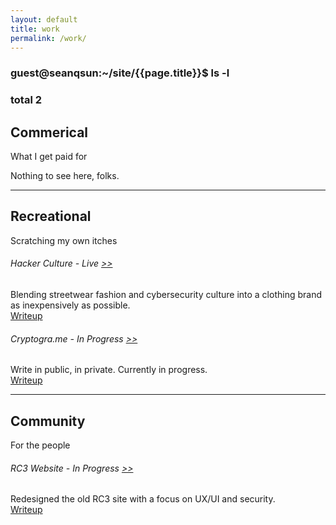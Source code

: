 ```yaml
---
layout: default
title: work
permalink: /work/
---
```


### guest@seanqsun:~/site/{{page.title}}$ ls -l

### total 2

<div class="workType">
<h2>Commerical</h2>
<p>What I get paid for</p>
</div>
  
Nothing to see here, folks.

<hr>

<div class="workType">
<h2>Recreational</h2>
<p>Scratching my own itches</p>
</div>

###### Hacker Culture - Live <a class="link1" href="http://hackerculture.clothing">>></a>   
Blending streetwear fashion and cybersecurity culture into a clothing brand as inexpensively as possible.  
<a class="link2" href="/work/hackerculture">Writeup</a>

###### Cryptogra.me - In Progress <a class="link1" href="http://cryptogra.me">>></a>   
Write in public, in private. Currently in progress.  
<a class="link2" href="/work/cryptograme">Writeup</a>

<hr>


<div class="workType">
<h2>Community</h2>
<p>For the people</p>
</div>

###### RC3 Website - In Progress <a class="link1" href="https://rc3.club">>></a> 
Redesigned the old RC3 site with a focus on UX/UI and security.   
<a class="link2" href="/work/rc3">Writeup</a>

